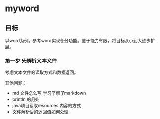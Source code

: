 myword  
============
## 目标
以word为例，参考word实现部分功能。鉴于能力有限，将目标从小到大逐步扩展。

### 第一步 先解析文本文件
考虑文本文件的读取方式和数据返回。

其他问题：

* md 文件怎么写  学习了解了markdown 
* println 的用处
* java项目读取resources 内容的方式
* 文件解析后的返回值如何处理